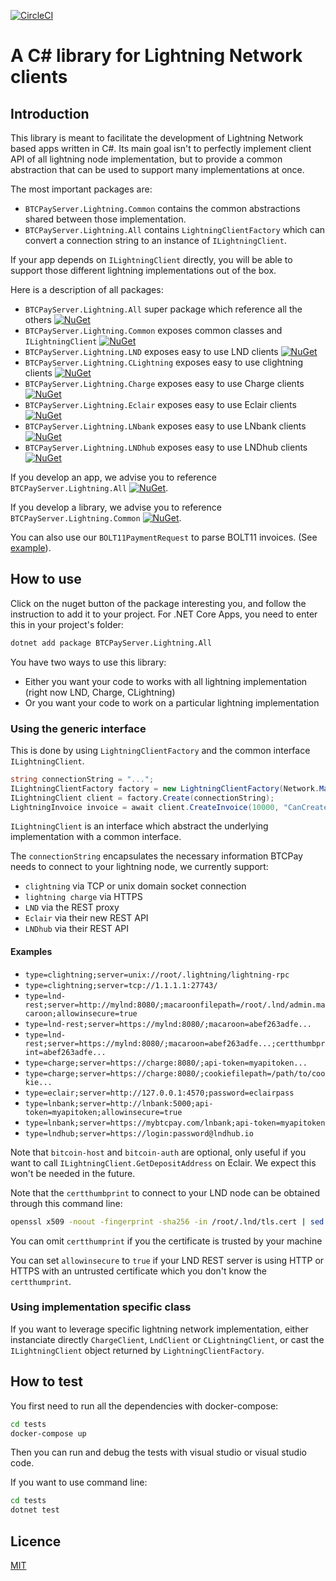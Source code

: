 [![CircleCI](https://circleci.com/gh/btcpayserver/BTCPayServer.Lightning.svg?style=svg)](https://circleci.com/gh/btcpayserver/BTCPayServer.Lightning)

# A C# library for Lightning Network clients

## Introduction

This library is meant to facilitate the development of Lightning Network based apps written in C#.
Its main goal isn't to perfectly implement client API of all lightning node implementation, but to provide a common abstraction that can be used to support many implementations at once.

The most important packages are:

* `BTCPayServer.Lightning.Common` contains the common abstractions shared between those implementation.
* `BTCPayServer.Lightning.All` contains `LightningClientFactory` which can convert a connection string to an instance of `ILightningClient`.

If your app depends on `ILightningClient` directly, you will be able to support those different lightning implementations out of the box.

Here is a description of all packages:

* `BTCPayServer.Lightning.All` super package which reference all the others [![NuGet](https://img.shields.io/nuget/v/BTCPayServer.Lightning.All.svg)](https://www.nuget.org/packages/BTCPayServer.Lightning.All)
* `BTCPayServer.Lightning.Common` exposes common classes and `ILightningClient` [![NuGet](https://img.shields.io/nuget/v/BTCPayServer.Lightning.Common.svg)](https://www.nuget.org/packages/BTCPayServer.Lightning.Common)
* `BTCPayServer.Lightning.LND` exposes easy to use LND clients [![NuGet](https://img.shields.io/nuget/v/BTCPayServer.Lightning.LND.svg)](https://www.nuget.org/packages/BTCPayServer.Lightning.LND)
* `BTCPayServer.Lightning.CLightning` exposes easy to use clightning clients [![NuGet](https://img.shields.io/nuget/v/BTCPayServer.Lightning.CLightning.svg)](https://www.nuget.org/packages/BTCPayServer.Lightning.CLightning)
* `BTCPayServer.Lightning.Charge` exposes easy to use Charge clients [![NuGet](https://img.shields.io/nuget/v/BTCPayServer.Lightning.Charge.svg)](https://www.nuget.org/packages/BTCPayServer.Lightning.Charge)
* `BTCPayServer.Lightning.Eclair` exposes easy to use Eclair clients [![NuGet](https://img.shields.io/nuget/v/BTCPayServer.Lightning.Eclair.svg)](https://www.nuget.org/packages/BTCPayServer.Lightning.Eclair)
* `BTCPayServer.Lightning.LNbank` exposes easy to use LNbank clients [![NuGet](https://img.shields.io/nuget/v/BTCPayServer.Lightning.LNbank.svg)](https://www.nuget.org/packages/BTCPayServer.Lightning.LNbank)
* `BTCPayServer.Lightning.LNDhub` exposes easy to use LNDhub clients [![NuGet](https://img.shields.io/nuget/v/BTCPayServer.Lightning.LNDhub.svg)](https://www.nuget.org/packages/BTCPayServer.Lightning.LNDhub)

If you develop an app, we advise you to reference `BTCPayServer.Lightning.All` [![NuGet](https://img.shields.io/nuget/v/BTCPayServer.Lightning.All.svg)](https://www.nuget.org/packages/BTCPayServer.Lightning.All).

If you develop a library, we advise you to reference `BTCPayServer.Lightning.Common` [![NuGet](https://img.shields.io/nuget/v/BTCPayServer.Lightning.Common.svg)](https://www.nuget.org/packages/BTCPayServer.Lightning.Common).

You can also use our `BOLT11PaymentRequest` to parse BOLT11 invoices. (See [example](https://github.com/btcpayserver/BTCPayServer.Lightning/blob/master/tests/CommonTests.cs#L139)).

## How to use

Click on the nuget button of the package interesting you, and follow the instruction to add it to your project.
For .NET Core Apps, you need to enter this in your project's folder:

```bash
dotnet add package BTCPayServer.Lightning.All
```

You have two ways to use this library:

* Either you want your code to works with all lightning implementation (right now LND, Charge, CLightning)
* Or you want your code to work on a particular lightning implementation

### Using the generic interface

This is done by using `LightningClientFactory` and the common interface `ILightningClient`.

```csharp
string connectionString = "...";
ILightningClientFactory factory = new LightningClientFactory(Network.Main);
ILightningClient client = factory.Create(connectionString);
LightningInvoice invoice = await client.CreateInvoice(10000, "CanCreateInvoice", TimeSpan.FromMinutes(5));
```

`ILightningClient` is an interface which abstract the underlying implementation with a common interface.

The `connectionString` encapsulates the necessary information BTCPay needs to connect to your lightning node, we currently support:

* `clightning` via TCP or unix domain socket connection
* `lightning charge` via HTTPS
* `LND` via the REST proxy
* `Eclair` via their new REST API
* `LNDhub` via their REST API

#### Examples

* `type=clightning;server=unix://root/.lightning/lightning-rpc`
* `type=clightning;server=tcp://1.1.1.1:27743/`
* `type=lnd-rest;server=http://mylnd:8080/;macaroonfilepath=/root/.lnd/admin.macaroon;allowinsecure=true`
* `type=lnd-rest;server=https://mylnd:8080/;macaroon=abef263adfe...`
* `type=lnd-rest;server=https://mylnd:8080/;macaroon=abef263adfe...;certthumbprint=abef263adfe...`
* `type=charge;server=https://charge:8080/;api-token=myapitoken...`
* `type=charge;server=https://charge:8080/;cookiefilepath=/path/to/cookie...`
* `type=eclair;server=http://127.0.0.1:4570;password=eclairpass`
* `type=lnbank;server=http://lnbank:5000;api-token=myapitoken;allowinsecure=true`
* `type=lnbank;server=https://mybtcpay.com/lnbank;api-token=myapitoken`
* `type=lndhub;server=https://login:password@lndhub.io`

Note that `bitcoin-host` and `bitcoin-auth` are optional, only useful if you want to call `ILightningClient.GetDepositAddress` on Eclair.
We expect this won't be needed in the future.

Note that the `certthumbprint` to connect to your LND node can be obtained through this command line:

```bash
openssl x509 -noout -fingerprint -sha256 -in /root/.lnd/tls.cert | sed -e 's/.*=//;s/://g'
```

You can omit `certthumprint` if you the certificate is trusted by your machine

You can set `allowinsecure` to `true` if your LND REST server is using HTTP or HTTPS with an untrusted certificate which you don't know the `certthumprint`.

### Using implementation specific class

If you want to leverage specific lightning network implementation, either instanciate directly `ChargeClient`, `LndClient` or `CLightningClient`, or cast the `ILightningClient` object returned by `LightningClientFactory`.

## How to test

You first need to run all the dependencies with docker-compose:

```bash
cd tests
docker-compose up
```

Then you can run and debug the tests with visual studio or visual studio code.

If you want to use command line:

```bash
cd tests
dotnet test
```

## Licence

[MIT](LICENSE)
